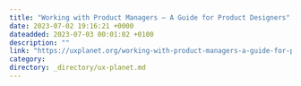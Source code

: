 ```yaml
---
title: "Working with Product Managers — A Guide for Product Designers"
date: 2023-07-02 19:16:21 +0000
dateadded: 2023-07-03 00:01:02 +0100
description: ""
link: "https://uxplanet.org/working-with-product-managers-a-guide-for-product-designers-9ff277e7d9d3?source=rss----819cc2aaeee0---4"
category:
directory: _directory/ux-planet.md
---
```

